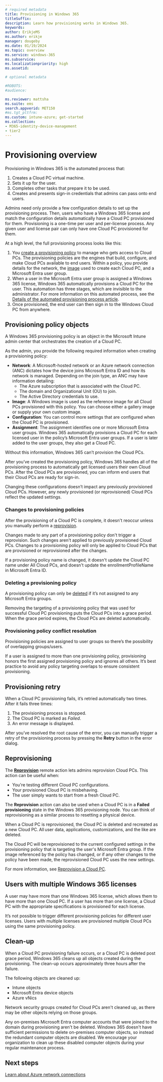 ```yaml
---
# required metadata
title: Provisioning in Windows 365
titleSuffix:
description: Learn how provisioning works in Windows 365.
keywords:
author: ErikjeMS  
ms.author: erikje
manager: dougeby
ms.date: 01/19/2024
ms.topic: overview
ms.service: windows-365
ms.subservice:
ms.localizationpriority: high
ms.assetid: 

# optional metadata

#ROBOTS:
#audience:

ms.reviewer: mattsha
ms.suite: ems
search.appverid: MET150
#ms.tgt_pltfrm:
ms.custom: intune-azure; get-started
ms.collection:
- M365-identity-device-management
- tier2
---
```


# Provisioning overview

Provisioning in Windows 365 is the automated process that:

1. Creates a Cloud PC virtual machine.
2. Sets it up for the user.
3. Completes other tasks that prepare it to be used.
4. Creates and presents sign-in credentials that admins can pass onto end users.

Admins need only provide a few configuration details to set up the provisioning process. Then, users who have a Windows 365 license and match the configuration details automatically have a Cloud PC provisioned for them. Provisioning is a one-time per user and per-license process. Any given user and license pair can only have one Cloud PC provisioned for them.

At a high level, the full provisioning process looks like this:

1. You [create a provisioning policy](create-provisioning-policy.md) to manage who gets access to Cloud PCs. The provisioning policies are the engines that build, configure, and make Cloud PCs available to end users. Within a policy, you provide details for the network, the [image](device-images.md) used to create each Cloud PC, and a Microsoft Entra user group.
2. When a user in the Microsoft Entra user group is assigned a Windows 365 license, Windows 365 automatically provisions a Cloud PC for the user. This automation has three stages, which are invisible to the administrator. For more information on this automated process, see the [Details of the automated provisioning process article](automated-provisioning-steps.md).
3. Once provisioned, the end user can then sign in to the Windows Cloud PC from anywhere.

## Provisioning policy objects

A Windows 365 provisioning policy is an object in the Microsoft Intune admin center that orchestrates the creation of a Cloud PC.

As the admin, you provide the following required information when creating a provisioning policy:

- **Network**: A Microsoft-hosted network or an Azure network connection (ANC) dictates how the device joins Microsoft Entra ID and how its network is managed. Depending on the join type, an ANC may have information detailing:
  - The Azure subscription that is associated with the Cloud PC.
  - The domain and Organizational Unit (OU) to join.
  - The Active Directory credentials to use.
- **Image**: A Windows image is used as the reference image for all Cloud PCs provisioned with this policy. You can choose either a gallery image or supply your own custom image.
- **Configuration**: You can control more settings that are configured when the Cloud PC is provisioned.
- **Assignment**:  The assignment identifies one or more Microsoft Entra user groups. Windows 365 automatically provisions a Cloud PC for each licensed user in the policy’s Microsoft Entra user groups. If a user is later added to the user groups, they also get a Cloud PC.

Without this information, Windows 365 can’t provision the Cloud PCs.

After you’ve created the provisioning policy, Windows 365 handles all of the provisioning process to automatically get licensed users their own Cloud PCs. After the Cloud PCs are provisioned, you can inform end users that their Cloud PCs are ready for sign-in.

Changing these configurations doesn’t impact any previously provisioned Cloud PCs. However, any newly provisioned (or reprovisioned) Cloud PCs reflect the updated settings.

### Changes to provisioning policies

After the provisioning of a Cloud PC is complete, it doesn't reoccur unless you manually perform a [reprovision](reprovision-cloud-pc.md).

Changes made to any part of a provisioning policy don't trigger a reprovision. Such changes aren't applied to previously provisioned Cloud PCs. Changes to a provisioning policy will only be applied to Cloud PCs that are provisioned or reprovisioned after the changes.

If a provisioning policy name is changed, it doesn't update the Cloud PC name under All Cloud PCs, and doesn't update the enrollmentProfileName in Microsoft Entra ID.

### Deleting a provisioning policy
A provisioning policy can only be [deleted](delete-provisioning-policy.md) if it’s not assigned to any Microsoft Entra groups.

Removing the targeting of a provisioning policy that was used for successful Cloud PC provisioning puts the Cloud PCs into a grace period. When the grace period expires, the Cloud PCs are deleted automatically.

### Provisioning policy conflict resolution

Provisioning policies are assigned to user groups so there’s the possibility of overlapping groups/users.

If a user is assigned to more than one provisioning policy, provisioning honors the first assigned provisioning policy and ignores all others. It’s best practice to avoid any policy targeting overlaps to ensure consistent provisioning.

## Provisioning retry

When a Cloud PC provisioning fails, it’s retried automatically two times. After it fails three times:

1. The provisioning process is stopped.
2. The Cloud PC is marked as *Failed*.
3. An error message is displayed.

After you’ve resolved the root cause of the error, you can manually trigger a retry of the provisioning process by pressing the **Retry** button in the error dialog.

## Reprovisioning

The [**Reprovision**](reprovision-cloud-pc.md) remote action lets admins reprovision Cloud PCs. This action can be useful when:

- You're testing different Cloud PC configurations.
- Your provisioned Cloud PC is misbehaving.
- The user simply wants to start from a fresh Cloud PC.

The **Reprovision** action can also be used when a Cloud PC is in a **Failed provisioning** state in the Windows 365 provisioning node. You can think of reprovisioning as a similar process to resetting a physical device.

When a Cloud PC is reprovisioned, the Cloud PC is deleted and recreated as a new Cloud PC. All user data, applications, customizations, and the like are deleted.

The Cloud PC will be reprovisioned to the current configured settings in the provisioning policy that is targeting the user's Microsoft Entra group. If the image referenced by the policy has changed, or if any other changes to the policy have been made, the reprovisioned Cloud PC uses the new settings.

For more information, see [Reprovision a Cloud PC](reprovision-cloud-pc.md).

## Users with multiple Windows 365 licenses

A user may have more than one Windows 365 license, which allows them to have more than one Cloud PC. If a user has more than one license, a Cloud PC with the appropriate specifications is provisioned for each license.

It’s not possible to trigger different provisioning policies for different user licenses. Users with multiple licenses are provisioned multiple Cloud PCs using the same provisioning policy.

## Clean-up

When a Cloud PC provisioning failure occurs, or a Cloud PC is deleted post grace period, Windows 365 cleans up all objects created during the provisioning. The clean-up occurs approximately three hours after the failure.

The following objects are cleaned up:

- Intune objects
- Microsoft Entra device objects
- Azure vNics

Network security groups created for Cloud PCs aren't cleaned up, as there may be other objects relying on those groups.

Any on-premises Microsoft Entra computer accounts that were joined to the domain during provisioning aren't be deleted. Windows 365 doesn't have sufficient permissions to delete on-premises computer objects, so instead the redundant computer objects are disabled. We encourage your organization to clean up these disabled computer objects during  your regular maintenance process.

<!-- ########################## -->
## Next steps

[Learn about Azure network connections](azure-network-connections.md)
